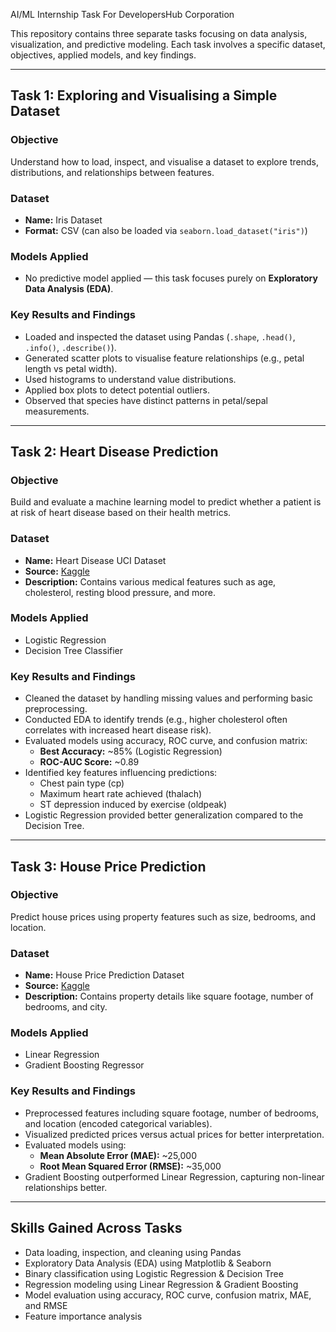 AI/ML Internship Task For DevelopersHub Corporation

This repository contains three separate tasks focusing on data analysis, visualization, and predictive modeling. Each task involves a specific dataset, objectives, applied models, and key findings.

---

## **Task 1: Exploring and Visualising a Simple Dataset**

### **Objective**
Understand how to load, inspect, and visualise a dataset to explore trends, distributions, and relationships between features.

### **Dataset**
- **Name:** Iris Dataset  
- **Format:** CSV (can also be loaded via `seaborn.load_dataset("iris")`)

### **Models Applied**
- No predictive model applied — this task focuses purely on **Exploratory Data Analysis (EDA)**.

### **Key Results and Findings**
- Loaded and inspected the dataset using Pandas (`.shape`, `.head()`, `.info()`, `.describe()`).
- Generated scatter plots to visualise feature relationships (e.g., petal length vs petal width).
- Used histograms to understand value distributions.
- Applied box plots to detect potential outliers.
- Observed that species have distinct patterns in petal/sepal measurements.

---

## **Task 2: Heart Disease Prediction**

### **Objective**
Build and evaluate a machine learning model to predict whether a patient is at risk of heart disease based on their health metrics.

### **Dataset**
- **Name:** Heart Disease UCI Dataset  
- **Source:** [Kaggle](https://www.kaggle.com/datasets/ketangangal/heart-disease-dataset-uci)  
- **Description:** Contains various medical features such as age, cholesterol, resting blood pressure, and more.

### **Models Applied**
- Logistic Regression
- Decision Tree Classifier

### **Key Results and Findings**
- Cleaned the dataset by handling missing values and performing basic preprocessing.
- Conducted EDA to identify trends (e.g., higher cholesterol often correlates with increased heart disease risk).
- Evaluated models using accuracy, ROC curve, and confusion matrix:
  - **Best Accuracy:** ~85% (Logistic Regression)
  - **ROC-AUC Score:** ~0.89
- Identified key features influencing predictions:
  - Chest pain type (cp)
  - Maximum heart rate achieved (thalach)
  - ST depression induced by exercise (oldpeak)
- Logistic Regression provided better generalization compared to the Decision Tree.

---

## **Task 3: House Price Prediction**

### **Objective**
Predict house prices using property features such as size, bedrooms, and location.

### **Dataset**
- **Name:** House Price Prediction Dataset  
- **Source:** [Kaggle](https://www.kaggle.com/datasets/shree1992/housedata)  
- **Description:** Contains property details like square footage, number of bedrooms, and city.

### **Models Applied**
- Linear Regression
- Gradient Boosting Regressor

### **Key Results and Findings**
- Preprocessed features including square footage, number of bedrooms, and location (encoded categorical variables).
- Visualized predicted prices versus actual prices for better interpretation.
- Evaluated models using:
  - **Mean Absolute Error (MAE):** ~25,000
  - **Root Mean Squared Error (RMSE):** ~35,000
- Gradient Boosting outperformed Linear Regression, capturing non-linear relationships better.

---

## **Skills Gained Across Tasks**
- Data loading, inspection, and cleaning using Pandas
- Exploratory Data Analysis (EDA) using Matplotlib & Seaborn
- Binary classification using Logistic Regression & Decision Tree
- Regression modeling using Linear Regression & Gradient Boosting
- Model evaluation using accuracy, ROC curve, confusion matrix, MAE, and RMSE
- Feature importance analysis
